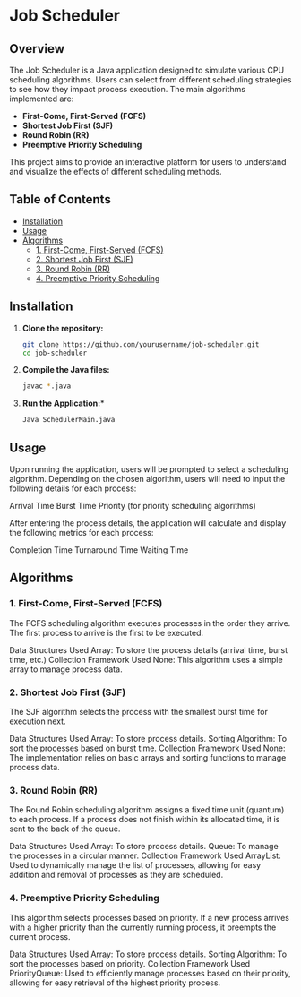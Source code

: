 # Job Scheduler

## Overview

The Job Scheduler is a Java application designed to simulate various CPU scheduling algorithms. Users can select from different scheduling strategies to see how they impact process execution. The main algorithms implemented are:

- **First-Come, First-Served (FCFS)**
- **Shortest Job First (SJF)**
- **Round Robin (RR)**
- **Preemptive Priority Scheduling**

This project aims to provide an interactive platform for users to understand and visualize the effects of different scheduling methods.

## Table of Contents

- [Installation](#installation)
- [Usage](#usage)
- [Algorithms](#algorithms)
  - [1. First-Come, First-Served (FCFS)](#1-first-come-first-served-fcfs)
  - [2. Shortest Job First (SJF)](#2-shortest-job-first-sjf)
  - [3. Round Robin (RR)](#3-round-robin-rr)
  - [4. Preemptive Priority Scheduling](#4-preemptive-priority-scheduling)

## Installation

1. **Clone the repository:**
   ```bash
   git clone https://github.com/yourusername/job-scheduler.git
   cd job-scheduler
2. **Compile the Java files:**
   ```bash
   javac *.java
3. **Run the Application:***
   ```bash
   Java SchedulerMain.java

## Usage
Upon running the application, users will be prompted to select a scheduling algorithm. Depending on the chosen algorithm, users will need to input the following details for each process:

Arrival Time
Burst Time
Priority (for priority scheduling algorithms)

After entering the process details, the application will calculate and display the following metrics for each process:

Completion Time
Turnaround Time
Waiting Time

## Algorithms
### 1. First-Come, First-Served (FCFS)
The FCFS scheduling algorithm executes processes in the order they arrive. The first process to arrive is the first to be executed.

Data Structures Used
Array: To store the process details (arrival time, burst time, etc.)
Collection Framework Used
None: This algorithm uses a simple array to manage process data.

### 2. Shortest Job First (SJF)
The SJF algorithm selects the process with the smallest burst time for execution next.

Data Structures Used
Array: To store process details.
Sorting Algorithm: To sort the processes based on burst time.
Collection Framework Used
None: The implementation relies on basic arrays and sorting functions to manage process data.

### 3. Round Robin (RR)
The Round Robin scheduling algorithm assigns a fixed time unit (quantum) to each process. If a process does not finish within its allocated time, it is sent to the back of the queue.

Data Structures Used
Array: To store process details.
Queue: To manage the processes in a circular manner.
Collection Framework Used
ArrayList: Used to dynamically manage the list of processes, allowing for easy addition and removal of processes as they are scheduled.

### 4. Preemptive Priority Scheduling
This algorithm selects processes based on priority. If a new process arrives with a higher priority than the currently running process, it preempts the current process.

Data Structures Used
Array: To store process details.
Sorting Algorithm: To sort the processes based on priority.
Collection Framework Used
PriorityQueue: Used to efficiently manage processes based on their priority, allowing for easy retrieval of the highest priority process.


